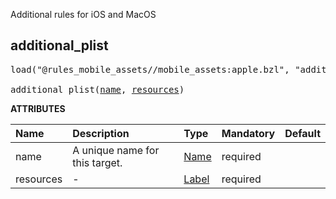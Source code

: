 <!-- Generated with Stardoc: http://skydoc.bazel.build -->

Additional rules for iOS and MacOS

<a id="additional_plist"></a>

## additional_plist

<pre>
load("@rules_mobile_assets//mobile_assets:apple.bzl", "additional_plist")

additional_plist(<a href="#additional_plist-name">name</a>, <a href="#additional_plist-resources">resources</a>)
</pre>



**ATTRIBUTES**


| Name  | Description | Type | Mandatory | Default |
| :------------- | :------------- | :------------- | :------------- | :------------- |
| <a id="additional_plist-name"></a>name |  A unique name for this target.   | <a href="https://bazel.build/concepts/labels#target-names">Name</a> | required |  |
| <a id="additional_plist-resources"></a>resources |  -   | <a href="https://bazel.build/concepts/labels">Label</a> | required |  |


